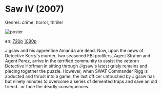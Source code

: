 # Saw IV (2007)

Genres: crime, horror, thriller

![poster](http://image.tmdb.org/t/p/w500/veApHw5ARGHWf3ptKf30rOGFY9n.jpg)

en:
  [720p](magnet:?xt=urn:btih:88CB51A0A7BB186CAA5A8C1B5206B86AACC8980A&tr=udp://glotorrents.pw:6969/announce&tr=udp://tracker.opentrackr.org:1337/announce&tr=udp://torrent.gresille.org:80/announce&tr=udp://tracker.openbittorrent.com:80&tr=udp://tracker.coppersurfer.tk:6969&tr=udp://tracker.leechers-paradise.org:6969&tr=udp://p4p.arenabg.ch:1337&tr=udp://tracker.internetwarriors.net:1337)
  [1080p](magnet:?xt=urn:btih:3E061AD7D59B9650E15949F06DEDDF46167CDDE4&tr=udp://glotorrents.pw:6969/announce&tr=udp://tracker.opentrackr.org:1337/announce&tr=udp://torrent.gresille.org:80/announce&tr=udp://tracker.openbittorrent.com:80&tr=udp://tracker.coppersurfer.tk:6969&tr=udp://tracker.leechers-paradise.org:6969&tr=udp://p4p.arenabg.ch:1337&tr=udp://tracker.internetwarriors.net:1337)
  


Jigsaw and his apprentice Amanda are dead. Now, upon the news of Detective Kerry's murder, two seasoned FBI profilers, Agent Strahm and Agent Perez, arrive in the terrified community to assist the veteran Detective Hoffman in sifting through Jigsaw's latest grisly remains and piecing together the puzzle. However, when SWAT Commander Rigg is abducted and thrust into a game, the last officer untouched by Jigsaw has but ninety minutes to overcome a series of demented traps and save an old friend...or face the deadly consequences.